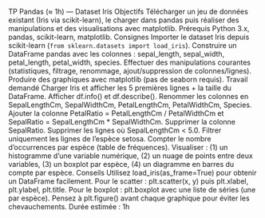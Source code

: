 TP Pandas (≈ 1h) — Dataset Iris
Objectifs
Télécharger un jeu de données existant (Iris via scikit-learn), le charger dans pandas puis réaliser des manipulations et des visualisations avec matplotlib.
Prérequis
Python 3.x, pandas, scikit-learn, matplotlib.
Consignes
Importer le dataset Iris depuis scikit-learn (`from sklearn.datasets import load_iris`).
Construire un DataFrame pandas avec les colonnes : sepal_length, sepal_width, petal_length, petal_width, species.
Effectuer des manipulations courantes (statistiques, filtrage, renommage, ajout/suppression de colonnes/lignes).
Produire des graphiques avec matplotlib (pas de seaborn requis).
Travail demandé
Charger Iris et afficher les 5 premières lignes + la taille du DataFrame.
Afficher df.info() et df.describe().
Renommer les colonnes en SepalLengthCm, SepalWidthCm, PetalLengthCm, PetalWidthCm, Species.
Ajouter la colonne PetalRatio = PetalLengthCm / PetalWidthCm et SepalRatio = SepalLengthCm * SepalWidthCm.
Supprimer la colonne  SepalRatio.
Supprimer les lignes où SepalLengthCm < 5.0.
Filtrer uniquement les lignes de l’espèce setosa.
Compter le nombre d’occurrences par espèce (table de fréquences).
Visualiser : (1) un histogramme d’une variable numérique, (2) un nuage de points entre deux variables, (3) un boxplot par espèce, (4) un diagramme en barres du compte par espèce.
Conseils
Utilisez load_iris(as_frame=True) pour obtenir un DataFrame facilement.
Pour le scatter : plt.scatter(x, y) puis plt.xlabel, plt.ylabel, plt.title.
Pour le boxplot : plt.boxplot avec une liste de séries (une par espèce).
Pensez à plt.figure() avant chaque graphique pour éviter les chevauchements.
Durée estimée : 1h
